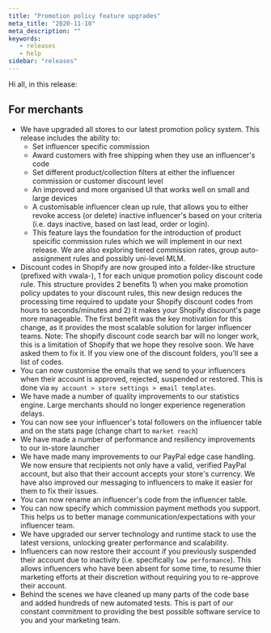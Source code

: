 ```yaml
---
title: "Promotion policy feature upgrades"
meta_title: "2020-11-10"
meta_description: ""
keywords:
   - releases
   - help
sidebar: "releases"
---
```


Hi all, in this release:

## For merchants

- We have upgraded all stores to our latest promotion policy system. This release includes the ability to:
   - Set influencer specific commission
   - Award customers with free shipping when they use an influencer's code
   - Set different product/collection filters at either the influencer commission or customer discount level
   - An improved and more organised UI that works well on small and large devices
   - A customisable influencer clean up rule, that allows you to either revoke access (or delete) inactive influencer's based on your criteria (i.e. days inactive, based on last lead, order or login).
   - This feature lays the foundation for the introduction of product speicific commission rules which we will implement in our next release. We are also exploring tiered commission rates, group auto-assignment rules and possibly uni-level MLM.
- Discount codes in Shopify are now grouped into a folder-like structure (prefixed with vwala-), 1 for each unique promotion policy discount code rule. This structure provides 2 benefits 1) when you make promotion policy updates to your discount rules, this new design reduces the processing time required to update your Shopify discount codes from hours to seconds/minutes and 2) it makes your Shopify discount's page more manageable. The first benefit was the key motivation for this change, as it provides the most scalable solution for larger influencer teams. Note: The shopify discount code search bar will no longer work, this is a limitation of Shopify that we hope they resolve soon. We have asked them to fix it. If you view one of the discount folders, you'll see a list of codes.
- You can now customise the emails that we send to your influencers when their account is approved, rejected, suspended or restored. This is done via `my account > store settings > email templates`. 
- We have made a number of quality improvements to our statistics engine. Large merchants should no longer experience regeneration delays.
- You can now see your influencer's total followers on the influencer table and on the stats page (change chart to `market reach`)
- We have made a number of performance and resiliency improvements to our in-store launcher
- We have made many improvements to our PayPal edge case handling. We now ensure that recipients not only have a valid, verified PayPal account, but also that their account accepts your store's currency. We have also improved our messaging to influencers to make it easier for them to fix their issues. 
- You can now rename an influencer's code from the influencer table.
- You can now specify which commission payment methods you support. This helps us to better manage communication/expectations with your influencer team.
- We have upgraded our server technology and runtime stack to use the latest versions, unlocking greater performance and scalability.
- Influencers can now restore their account if you previously suspended their account due to inactivity (i.e. specifically `low performance`). This allows influencers who have been absent for some time, to resume thier marketing efforts at their discretion without requiring you to re-approve their account.
- Behind the scenes we have cleaned up many parts of the code base and added hundreds of new automated tests. This is part of our constant commitment to providing the best possible software service to you and your marketing team.





